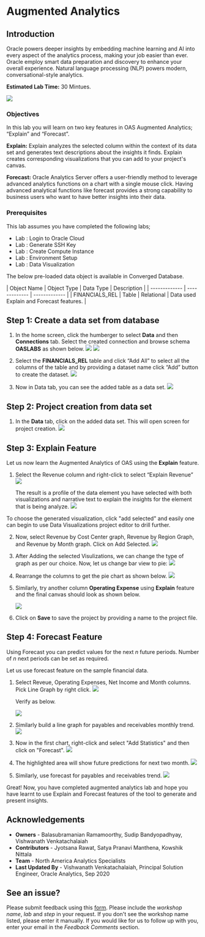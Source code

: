 # Augmented Analytics #

## Introduction

Oracle powers deeper insights by embedding machine learning and AI into every aspect of the analytics process, making your job easier than ever.  Oracle employ smart data preparation and discovery to enhance your overall experience. Natural language processing (NLP) powers modern, conversational-style analytics.

**Estimated Lab Time:** 30 Mintues.

![](./images/augmentedanalytics.png " ")


### Objectives ###

In this lab you will learn on two key features in OAS Augmented Analytics; “Explain” and “Forecast”.

**Explain:** Explain analyzes the selected column within the context of its data set and generates text descriptions about the insights it finds.  Explain creates corresponding visualizations that you can add to your project's canvas.

**Forecast:** Oracle Analytics Server offers a user-friendly method to leverage advanced analytics functions on a chart with a single mouse click. Having advanced analytical functions like forecast provides a strong capability to business users who want to have better insights into their data. 

### Prerequisites ###
This lab assumes you have completed the following labs;  
- Lab : Login to Oracle Cloud  
- Lab : Generate SSH Key  
- Lab : Create Compute Instance  
- Lab : Environment Setup
- Lab : Data Visualization  


The below pre-loaded data object is available in Converged Database.  

| Object Name  | Object Type  | Data Type  | Description  |
| ------------- | ------------- | ------------- |
| FINANCIALS\_REL | Table | Relational  | Data used Explain and Forecast features. |


## Step 1: Create a data set from database

1. In the home screen, click the humberger to select **Data** and then **Connections** tab. Select the  created connection and browse schema **OASLABS** as shown below.
![](./images/aa4.png " ")
![](./images/aa5.png " ")

2. Select the **FINANCIALS\_REL** table and click “Add All” to select all the columns of the table and by providing a dataset name click “Add” button to create the dataset.
![](./images/aa6.png " ")

3. Now in Data tab, you can see the added table as a data set.
![](./images/aa7.png " ")

## Step 2: Project creation from data set

1. In the **Data** tab, click on the added data set.  This will open screen for project creation.
![](./images/aa7.png " ")

## Step 3: Explain Feature

Let us now learn the Augmented Analytics of OAS using the  **Explain** feature.

1. Select the Revenue column and right-click to select “Explain Revenue”
![](./images/aa8.png " ")

    The result is a profile of the data element you have selected with both visualizations and narrative text to explain the insights for the element that is being analyze.
    ![](./images/aa9.png " ")

To choose the generated visualization, click "add selected" and easily one can begin to use Data Visualizations project editor to drill further. 

2. Now, select Revenue by Cost Center graph, Revenue by Region Graph, and Revenue by Month graph. Click on Add Selected.
![](./images/aa10.png " ")

3. After Adding the selected Visulizations, we can change the type of graph as per our choice.
   Now, let us change bar view to pie:
![](./images/aa11.png " ")
4. Rearrange the columns to get the pie chart as shown below.
![](./images/aa12.png " ")

5. Similarly, try another column **Operating Expense** using **Explain** feature and the final canvas should look as shown below.

    ![](./images/aa14.png " ")

6. Click on **Save** to save the project by providing a name to the project file.

## Step 4: Forecast Feature

Using Forecast you can predict values for the next _n_ future periods.  Number of _n_ next periods can be set as required. 

Let us use forecast feature on the sample financial data.

1. Select Reveue, Operating Expenses, Net Income and Month columns.  Pick Line Graph by right click.
![](./images/aa15.png " ")

    Verify as below.

    ![](./images/aa16.png " ")

2. Similarly build a line graph for payables and receivables monthly trend.
![](./images/aa17.png " ")

3. Now in the first chart, right-click and select "Add Statistics" and then click on "Forecast".
![](./images/aa18.png " ")
4. The highlighted area will show future predictions for next two month.
![](./images/aa19.png " ")

5. Similarly, use forecast for payables and receivables trend.
![](./images/aa20.png " ")

Great! Now, you have completed augmented analytics lab and hope you have learnt to use Explain and Forecast features of the tool to generate and present insights.

## Acknowledgements

- **Owners** - Balasubramanian Ramamoorthy, Sudip Bandyopadhyay, Vishwanath Venkatachalaiah
- **Contributors** - Jyotsana Rawat, Satya Pranavi Manthena, Kowshik Nittala
- **Team** - North America Analytics Specialists
- **Last Updated By** - Vishwanath Venkatachalaiah, Principal Solution Engineer, Oracle Analytics, Sep 2020

## See an issue?
Please submit feedback using this [form](https://apexapps.oracle.com/pls/apex/f?p=133:1:::::P1_FEEDBACK:1). Please include the *workshop name*, *lab* and *step* in your request.  If you don't see the workshop name listed, please enter it manually. If you would like for us to follow up with you, enter your email in the *Feedback Comments* section.